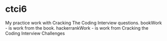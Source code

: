 # ctci6
My practice work with Cracking The Coding Interview questions.
bookWork - is work from the book.
hackerrankWork - is work from Cracking the Coding Interview Challenges
